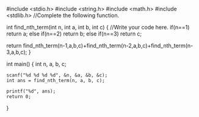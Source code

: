#include <stdio.h>
#include <string.h>
#include <math.h>
#include <stdlib.h>
//Complete the following function.

int find_nth_term(int n, int a, int b, int c) {
  //Write your code here.
  if(n==1)
  return a;
  else if(n==2)
  return b;
  else if(n==3)
  return c;
  
  return find_nth_term(n-1,a,b,c)+find_nth_term(n-2,a,b,c)+find_nth_term(n-3,a,b,c);
  }

int main() {
    int n, a, b, c;
  
    scanf("%d %d %d %d", &n, &a, &b, &c);
    int ans = find_nth_term(n, a, b, c);
 
    printf("%d", ans); 
    return 0;
}
